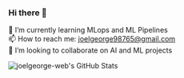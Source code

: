 ### Hi there 👋

🌱 I’m currently learning MLops and ML Pipelines<br>
📫 How to reach me: joelgeorge98765@gmail.com<br>
👯 I’m looking to collaborate on AI and ML projects

<img src="https://github-readme-stats.vercel.app/api?username=joelgeorge-web&theme=tokyonight&show_icons=true&hide_border=true&count_private=true" alt="joelgeorge-web's GitHub Stats" />

